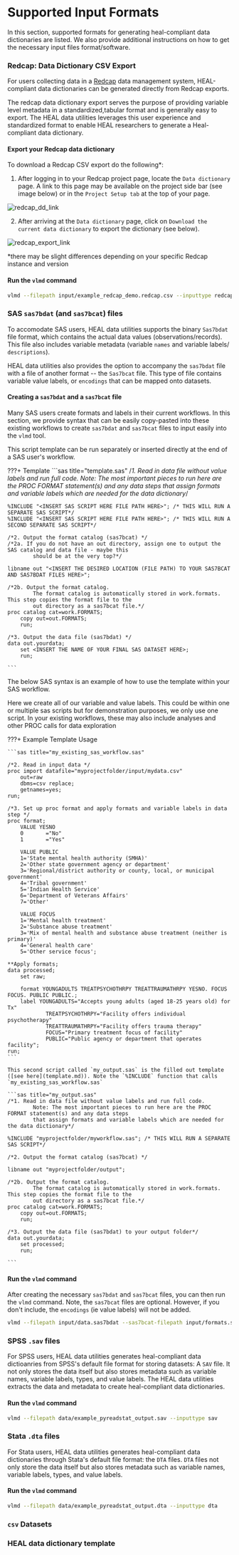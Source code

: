 # Supported Input Formats

In this section, supported formats for generating heal-compliant data dictionaries are listed. We also provide additional instructions on how to get the necessary input files format/software.

### Redcap: Data Dictionary CSV Export

For users collecting data in a [Redcap](https://www.project-redcap.org) data management system, HEAL-compliant data dictionaries can be generated directly from Redcap exports. 

The redcap data dictionary export serves the purpose of providing variable level metadata in a standardized,tabular format and is generally easy to export. The HEAL data utilities leverages this user experience and standardized format to enable HEAL researchers to generate a Heal-compliant data dictionary. 


#### Export your Redcap data dictionary 

To download a Redcap CSV export do the following*: 


1. After logging in to your Redcap project page, locate the `Data dictionary` page. A link to this page may be available on the project side bar (see image below) or in the `Project Setup tab` at the top of your page.

![redcap_dd_link](assets/redcap_data_dictionary_page.png "Redcap DD Export button")

2. After arriving at the `Data dictionary` page, click on `Download the current data dictionary` to export the dictionary (see below).

![redcap_export_link](assets/redcap_csv_dd_export_link.png "Redcap DD Export button")

*there may be slight differences depending on your specific Redcap instance and version

#### Run the `vlmd` command

```bash
vlmd --filepath input/example_redcap_demo.redcap.csv --inputtype redcap.csv --outputdir output/heal-vlmd-from-redcap.csv
```

### SAS `sas7bdat` (and `sas7bcat`) files

To accomodate SAS users, HEAL data utilities supports the binary `Sas7bdat` file format, which contains the actual data values (observations/records). This file also includes variable metadata (variable `names` and variable labels/ `descriptions`).

HEAL data utilities also provides the option to accompany the `sas7bdat` file with a file of another format -- the `Sas7bcat` file.  This type of file contains variable value labels, or `encodings` that can be mapped onto datasets. 

#### Creating a `sas7bdat` and a `sas7bcat` file

Many SAS users create formats and labels in their current workflows. In this section, we provide syntax that can be easily copy-pasted into these existing workflows to create `sas7bdat` and `sas7bcat` files to input easily into the `vlmd` tool. 

This script template can be run separately or inserted directly at the end of a SAS user's workflow.

???+ Template
    ```sas title="template.sas"
    /*1. Read in data file without value labels and run full code. 
            Note: The most important pieces to run here are the PROC FORMAT statement(s) and any data steps 
            that assign formats and variable labels which are needed for the data dictionary*/

    %INCLUDE "<INSERT SAS SCRIPT HERE FILE PATH HERE>"; /* THIS WILL RUN A SEPARATE SAS SCRIPT*/
    %INCLUDE "<INSERT SAS SCRIPT HERE FILE PATH HERE>"; /* THIS WILL RUN A SECOND SEPARATE SAS SCRIPT*/

    /*2. Output the format catalog (sas7bcat) */
    /*2a. If you do not have an out directory, assign one to output the SAS catalog and data file - maybe this 
            should be at the very top?*/

    libname out "<INSERT THE DESIRED LOCATION (FILE PATH) TO YOUR SAS7BCAT AND SAS7BDAT FILES HERE>";

    /*2b. Output the format catalog.
            The format catalog is automatically stored in work.formats. This step copies the format file to the 
            out directory as a sas7bcat file.*/
    proc catalog cat=work.FORMATS;
        copy out=out.FORMATS;
        run;
        
    /*3. Output the data file (sas7bdat) */
    data out.yourdata;
        set <INSERT THE NAME OF YOUR FINAL SAS DATASET HERE>;
        run;

    ```


The below SAS syntax is an example of how to use the template within your SAS workflow.

Here we create all of our variable and value labels. This could be within one or multiple sas scripts
but for demonstration purposes, we only use one script. In your existing workflows, these may also include analyses and other PROC calls for data exploration

???+ Example Template Usage

    ```sas title="my_existing_sas_workflow.sas"

    /*2. Read in input data */
    proc import datafile="myprojectfolder/input/mydata.csv"
        out=raw
        dbms=csv replace;
        getnames=yes;
    run;

    /*3. Set up proc format and apply formats and variable labels in data step */
    proc format;
        VALUE YESNO
        0		="No"
        1		="Yes"
        
        VALUE PUBLIC
        1='State mental health authority (SMHA)'
        2='Other state government agency or department'
        3='Regional/district authority or county, local, or municipal government'
        4='Tribal government'
        5='Indian Health Service'
        6='Department of Veterans Affairs'
        7='Other'
        
        VALUE FOCUS
        1='Mental health treatment'
        2='Substance abuse treatment'
        3='Mix of mental health and substance abuse treatment (neither is primary)'
        4='General health care'
        5='Other service focus';

    **Apply formats;
    data processed;
        set raw;
        
        format YOUNGADULTS TREATPSYCHOTHRPY TREATTRAUMATHRPY YESNO. FOCUS FOCUS. PUBLIC PUBLIC.;
        label YOUNGADULTS="Accepts young adults (aged 18-25 years old) for Tx"
                TREATPSYCHOTHRPY="Facility offers individual psychotherapy"
                TREATTRAUMATHRPY="Facility offers trauma therapy"
                FOCUS="Primary treatment focus of facility"
                PUBLIC="Public agency or department that operates facility";
    run;
    ```

    This second script called `my_output.sas` is the filled out template ([see here](template.md)). Note the `%INCLUDE` function that calls `my_existing_sas_workflow.sas`

    ```sas title="my_output.sas"
    /*1. Read in data file without value labels and run full code. 
            Note: The most important pieces to run here are the PROC FORMAT statement(s) and any data steps 
            that assign formats and variable labels which are needed for the data dictionary*/

    %INCLUDE "myprojectfolder/myworkflow.sas"; /* THIS WILL RUN A SEPARATE SAS SCRIPT*/

    /*2. Output the format catalog (sas7bcat) */

    libname out "myprojectfolder/output";

    /*2b. Output the format catalog.
            The format catalog is automatically stored in work.formats. This step copies the format file to the 
            out directory as a sas7bcat file.*/
    proc catalog cat=work.FORMATS;
        copy out=out.FORMATS;
        run;
        
    /*3. Output the data file (sas7bdat) to your output folder*/
    data out.yourdata;
        set processed;
        run;

    ```

#### Run the `vlmd` command

After creating the necessary `sas7bdat` and `sas7bcat` files, you can then run the `vlmd` command. Note, the `sas7bcat` files are optional. However, if you don't include, the `encodings` (ie value labels) will not be added.

```bash
vlmd --filepath input/data.sas7bdat --sas7bcat-filepath input/formats.sas7bcat --inputtype sas7bdat
```


### SPSS `.sav` files

For SPSS users, HEAL data utilities generates heal-compliant data dictioanries from SPSS's default file format for storing datasets: A `SAV` file. It not only stores the data itself but also stores metadata such as variable names, variable labels, types, and value labels. The HEAL data utilities extracts the data and metadata to create heal-compliant data dictionaries.


<!-- ### Creating a well-annotated `sav` file

TO ADD -->

#### Run the `vlmd` command
```bash
vlmd --filepath data/example_pyreadstat_output.sav --inputtype sav
```
### Stata `.dta` files

For Stata users, HEAL data utilities generates heal-compliant data dictionaries through Stata's default file format: the `DTA` files. `DTA` files not only store the data itself but also stores metadata such as variable names, variable labels, types, and value labels.

<!-- ### Creating a well-annotated `dta` file

TO ADD -->
#### Run the `vlmd` command
```bash
vlmd --filepath data/example_pyreadstat_output.dta --inputtype dta
```
### `csv` Datasets


### HEAL data dictionary template